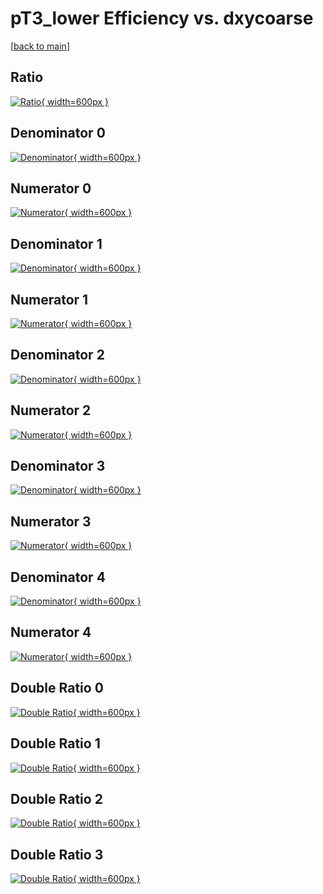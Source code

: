 # pT3_lower Efficiency vs. dxycoarse

[[back to main](./)]



## Ratio

[![Ratio](../mtv/var/pT3_lower_loweta_211_-1_eff_dxycoarse.png){ width=600px }](../mtv/var/pT3_lower_loweta_211_-1_eff_dxycoarse.pdf)

## Denominator 0

[![Denominator](../mtv/den/pT3_lower_loweta_211_-1_eff_dxycoarse_den0.png){ width=600px }](../mtv/den/pT3_lower_loweta_211_-1_eff_dxycoarse_den0.pdf)

## Numerator 0

[![Numerator](../mtv/num/pT3_lower_loweta_211_-1_eff_dxycoarse_num0.png){ width=600px }](../mtv/num/pT3_lower_loweta_211_-1_eff_dxycoarse_num0.pdf)

## Denominator 1

[![Denominator](../mtv/den/pT3_lower_loweta_211_-1_eff_dxycoarse_den1.png){ width=600px }](../mtv/den/pT3_lower_loweta_211_-1_eff_dxycoarse_den1.pdf)

## Numerator 1

[![Numerator](../mtv/num/pT3_lower_loweta_211_-1_eff_dxycoarse_num1.png){ width=600px }](../mtv/num/pT3_lower_loweta_211_-1_eff_dxycoarse_num1.pdf)

## Denominator 2

[![Denominator](../mtv/den/pT3_lower_loweta_211_-1_eff_dxycoarse_den2.png){ width=600px }](../mtv/den/pT3_lower_loweta_211_-1_eff_dxycoarse_den2.pdf)

## Numerator 2

[![Numerator](../mtv/num/pT3_lower_loweta_211_-1_eff_dxycoarse_num2.png){ width=600px }](../mtv/num/pT3_lower_loweta_211_-1_eff_dxycoarse_num2.pdf)

## Denominator 3

[![Denominator](../mtv/den/pT3_lower_loweta_211_-1_eff_dxycoarse_den3.png){ width=600px }](../mtv/den/pT3_lower_loweta_211_-1_eff_dxycoarse_den3.pdf)

## Numerator 3

[![Numerator](../mtv/num/pT3_lower_loweta_211_-1_eff_dxycoarse_num3.png){ width=600px }](../mtv/num/pT3_lower_loweta_211_-1_eff_dxycoarse_num3.pdf)

## Denominator 4

[![Denominator](../mtv/den/pT3_lower_loweta_211_-1_eff_dxycoarse_den4.png){ width=600px }](../mtv/den/pT3_lower_loweta_211_-1_eff_dxycoarse_den4.pdf)

## Numerator 4

[![Numerator](../mtv/num/pT3_lower_loweta_211_-1_eff_dxycoarse_num4.png){ width=600px }](../mtv/num/pT3_lower_loweta_211_-1_eff_dxycoarse_num4.pdf)

## Double Ratio 0

[![Double Ratio](../mtv/ratio/pT3_lower_loweta_211_-1_eff_dxycoarse_ratio0.png){ width=600px }](../mtv/ratio/pT3_lower_loweta_211_-1_eff_dxycoarse_ratio0.pdf)

## Double Ratio 1

[![Double Ratio](../mtv/ratio/pT3_lower_loweta_211_-1_eff_dxycoarse_ratio1.png){ width=600px }](../mtv/ratio/pT3_lower_loweta_211_-1_eff_dxycoarse_ratio1.pdf)

## Double Ratio 2

[![Double Ratio](../mtv/ratio/pT3_lower_loweta_211_-1_eff_dxycoarse_ratio2.png){ width=600px }](../mtv/ratio/pT3_lower_loweta_211_-1_eff_dxycoarse_ratio2.pdf)

## Double Ratio 3

[![Double Ratio](../mtv/ratio/pT3_lower_loweta_211_-1_eff_dxycoarse_ratio3.png){ width=600px }](../mtv/ratio/pT3_lower_loweta_211_-1_eff_dxycoarse_ratio3.pdf)

